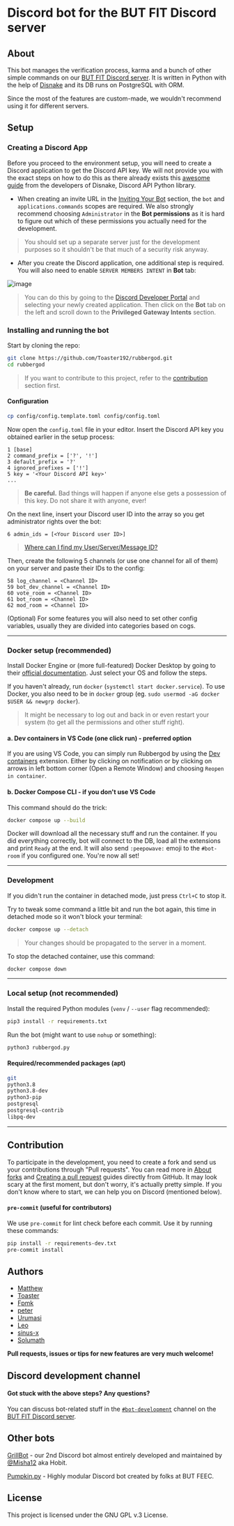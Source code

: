 # Discord bot for the BUT FIT Discord server

## About

This bot manages the verification process, karma and a bunch of other simple commands
on our [BUT FIT Discord server](https://discord.com/invite/vutfit). It is written in Python with the help of [Disnake](https://docs.disnake.dev/en/latest/index.html) and its DB runs on PostgreSQL with ORM.

Since the most of the features are custom-made, we
wouldn't recommend using it for different servers.

## Setup

### Creating a Discord App

Before you proceed to the environment setup, you will need to create a Discord application
to get the Discord API key. We will not provide you with the exact steps on how to do this as there already exists this
[awesome guide](https://docs.disnake.dev/en/latest/discord.html)
from the developers of Disnake, Discord API Python library.

- When creating an invite URL in the [Inviting Your Bot](https://docs.disnake.dev/en/latest/discord.html#inviting-your-bot) section,
the `bot` and `applications.commands` scopes are required. We also strongly recommend choosing `Administrator` in the __Bot permissions__
as it is hard to figure out which of these permissions you actually need for the development.

> You should set up a separate server just for the development purposes so it shouldn't be that much of a security risk anyway.

- After you create the Discord application, one additional step is required.
You will also need to enable `SERVER MEMBERS INTENT` in __Bot__ tab:

![image](https://user-images.githubusercontent.com/16971100/224842973-efa05793-31a4-4e88-b2da-8bc864d6adcb.png)

> You can do this by going to the [Discord Developer Portal](https://discord.com/developers/applications) and selecting your newly created application.
Then click on the __Bot__ tab on the left and scroll down to the __Privileged Gateway Intents__ section.

### Installing and running the bot

Start by cloning the repo:

```bash
git clone https://github.com/Toaster192/rubbergod.git
cd rubbergod
```

> If you want to contribute to this project, refer to the [contribution](#contribution) section first.

#### Configuration

```bash
cp config/config.template.toml config/config.toml
```

Now open the `config.toml` file in your editor. Insert the Discord API key you obtained earlier in the setup process:
```
1 [base]
2 command_prefix = ['?', '!']
3 default_prefix = '?'
4 ignored_prefixes = ['!']
5 key = '<Your Discord API key>'
...
```

> __Be careful.__ Bad things will happen if anyone else gets a possession of this key. Do not share it with anyone, ever!

On the next line, insert your Discord user ID into the array so you get administrator rights over the bot:

```
6 admin_ids = [<Your Discord user ID>]
```

> [Where can I find my User/Server/Message ID?](https://support.discord.com/hc/en-us/articles/206346498-Where-can-I-find-my-User-Server-Message-ID-)

Then, create the following 5 channels (or use one channel for all of them) on your server and paste their IDs to the config:

```
58 log_channel = <Channel ID>
59 bot_dev_channel = <Channel ID>
60 vote_room = <Channel ID>
61 bot_room = <Channel ID>
62 mod_room = <Channel ID>
```

(Optional) For some features you will also need to set other config variables, usually they are divided into categories based on cogs.

--------------------------------------

### Docker setup (recommended)

Install Docker Engine or (more full-featured) Docker Desktop by going to their [official documentation](https://docs.docker.com/engine/install/). Just select your OS and follow the steps.

If you haven't already, run `docker` (`systemctl start docker.service`). To use Docker, you also need to be in `docker` group (eg. `sudo usermod -aG docker $USER && newgrp docker`).

> It might be necessary to log out and back in or even restart your system (to get all the permissions and other stuff right).

#### a. Dev containers in VS Code (one click run) - preferred option

If you are using VS Code, you can simply run Rubbergod by using the [Dev containers](https://marketplace.visualstudio.com/items?itemName=ms-vscode-remote.remote-containers) extension.
Either by clicking on notification or by clicking on arrows in left bottom corner (Open a Remote Window) and choosing `Reopen in container`.

#### b. Docker Compose CLI - if you don't use VS Code

This command should do the trick:

```bash
docker compose up --build
```

Docker will download all the necessary stuff and run the container. If you did everything correctly, bot will connect to the DB, load all the extensions and print `Ready` at the end. It will also send `:peepowave:` emoji to the `#bot-room` if you configured one. You're now all set!

--------------------------------------

### Development

If you didn't run the container in detached mode, just press `Ctrl+C` to stop it.

Try to tweak some command a little bit and run the bot again, this time in detached mode so it won't block your terminal:

```bash
docker compose up --detach
```

> Your changes should be propagated to the server in a moment.

To stop the detached container, use this command:

```bash
docker compose down
```

--------------------------------------

### Local setup (not recommended)

Install the required Python modules (`venv` / `--user` flag recommended):

```bash
pip3 install -r requirements.txt
```

Run the bot (might want to use `nohup` or something):

```bash
python3 rubbergod.py
```

#### Required/recommended packages (apt)

```bash
git
python3.8
python3.8-dev
python3-pip
postgresql
postgresql-contrib
libpq-dev
```
---------------------------------------

## Contribution

To participate in the development, you need to create a fork and send us your contributions through "Pull requests". You can read more in [About forks](https://docs.github.com/en/get-started/quickstart/fork-a-repo#about-forks) and [Creating a pull request](https://docs.github.com/en/pull-requests/collaborating-with-pull-requests/proposing-changes-to-your-work-with-pull-requests/creating-a-pull-request) guides directly from GitHub. It may look scary at the first moment, but don't worry, it's actually pretty simple. If you don't know where to start, we can help you on Discord (mentioned below).

#### `pre-commit` (useful for contributors)

We use `pre-commit` for lint check before each commit. Use it by running these commands:

```bash
pip install -r requirements-dev.txt
pre-commit install
```

## Authors

* [Matthew](https://github.com/matejsoroka)
* [Toaster](https://github.com/toaster192)
* [Fpmk](https://github.com/TheGreatfpmK)
* [peter](https://github.com/peterdragun)
* [Urumasi](https://github.com/Urumasi)
* [Leo](https://github.com/ondryaso)
* [sinus-x](https://github.com/sinus-x)
* [Solumath](https://github.com/solumath)

**Pull requests, issues or tips for new features are very much welcome!**

## Discord development channel

#### Got stuck with the above steps? Any questions?

You can discuss bot-related stuff in the [`#bot-development`](https://discord.com/channels/461541385204400138/597009137905303552) channel on the [BUT FIT Discord server](https://discord.com/invite/vutfit).

## Other bots

[GrillBot](https://github.com/GrillBot) - our 2nd Discord bot almost entirely developed and maintained by [@Misha12](https://github.com/Misha12) aka Hobit.

[Pumpkin.py](https://github.com/pumpkin-py/pumpkin-py) - Highly modular Discord bot created by folks at BUT FEEC.

## License

This project is licensed under the GNU GPL v.3 License.
